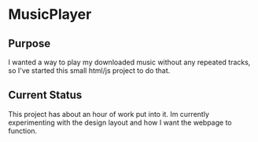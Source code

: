 ﻿# MusicPlayer

 ## Purpose
 I wanted a way to play my downloaded music without any repeated tracks, so I've started this small html/js project to do that. 

 ## Current Status
 This project has about an hour of work put into it. Im currently experimenting with the design layout and how I want the webpage to function. 
